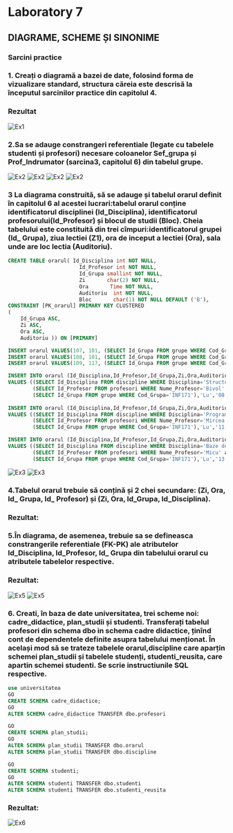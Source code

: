 # Laboratory 7
## DIAGRAME, SCHEME ȘI SINONIME 
### Sarcini practice
### 1. Creați o diagramă a bazei de date, folosind forma de vizualizare standard, structura căreia este descrisă la începutul sarcinilor practice din capitolul 4. 
### Rezultat
![Ex1](https://github.com/speianudana/DB/blob/master/Laboratory_7/Screenshots_Lab7/ex1.PNG)
### 2.Sa se adauge constrangeri referentiale (legate cu tabelele studenti și profesori) necesare coloanelor Sef_grupa și Prof_Indrumator (sarcina3, capitolul 6) din tabelul grupe. 
![Ex2](https://github.com/speianudana/DB/blob/master/Laboratory_7/Screenshots_Lab7/ex2(1).PNG)
![Ex2](https://github.com/speianudana/DB/blob/master/Laboratory_7/Screenshots_Lab7/ex2(2).PNG)
![Ex2](https://github.com/speianudana/DB/blob/master/Laboratory_7/Screenshots_Lab7/ex2(3).PNG)
![Ex2](https://github.com/speianudana/DB/blob/master/Laboratory_7/Screenshots_Lab7/ex2(4).PNG)

### 3 La diagrama construită, să se adauge și tabelul orarul definit în capitolul 6 al acestei lucrari:tabelul orarul conține identificatorul disciplinei (ld_Disciplina), identificatorul profesorului(Id_Profesor) și blocul de studii (Bloc). Cheia tabelului este constituită din trei cîmpuri:identificatorul grupei (Id_ Grupa), ziua lectiei (Z1), ora de inceput a lectiei (Ora), sala unde are loc lectia (Auditoriu). 
``` sql
CREATE TABLE orarul( Id_Disciplina int NOT NULL,
                       Id_Profesor int NOT NULL, 
					   Id_Grupa smallint NOT NULL,
					   Zi       char(2) NOT NULL,
					   Ora       Time NOT NULL,
					   Auditoriu  int NOT NULL,
					   Bloc       char(1) NOT NULL DEFAULT ('B'),
CONSTRAINT [PK_orarul] PRIMARY KEY CLUSTERED 
(
	Id_Grupa ASC,
	Zi ASC,
	Ora ASC,
	Auditoriu )) ON [PRIMARY]

INSERT orarul VALUES(107, 101, (SELECT Id_Grupa FROM grupe WHERE Cod_Grupa='CIB171'), 'Lu', '08:00', 202,DEFAULT)
INSERT orarul VALUES(108, 101, (SELECT Id_Grupa FROM grupe WHERE Cod_Grupa='CIB171'), 'Lu', '11:30', 501,DEFAULT)
INSERT orarul VALUES(109, 117, (SELECT Id_Grupa FROM grupe WHERE Cod_Grupa='CIB171'), 'Lu', '13:00', 501,DEFAULT)   

INSERT INTO orarul (Id_Disciplina,Id_Profesor,Id_Grupa,Zi,Ora,Auditoriu,Bloc) 
VALUES ((SELECT Id_Disciplina FROM discipline WHERE Disciplina='Structuri de date si algoritmi'),
        (SELECT Id_Profesor FROM profesori WHERE Nume_Profesor='Bivol' and Prenume_Profesor='Ion' ),
        (SELECT Id_Grupa FROM grupe WHERE Cod_Grupa='INF171'),'Lu','08:00',115,DEFAULT)
    
INSERT INTO orarul (Id_Disciplina,Id_Profesor,Id_Grupa,Zi,Ora,Auditoriu,Bloc) 
VALUES ((SELECT Id_Disciplina FROM discipline WHERE Disciplina='Programe aplicative'),
        (SELECT Id_Profesor FROM profesori WHERE Nume_Profesor='Mircea' and Prenume_Profesor='Sorin' ),
        (SELECT Id_Grupa FROM grupe WHERE Cod_Grupa='INF171'),'Lu','11:30',113,DEFAULT)

INSERT INTO orarul (Id_Disciplina,Id_Profesor,Id_Grupa,Zi,Ora,Auditoriu,Bloc) 
VALUES ((SELECT Id_Disciplina FROM discipline WHERE Disciplina='Baze de date'),
        (SELECT Id_Profesor FROM profesori WHERE Nume_Profesor='Micu' and Prenume_Profesor='Elena' ),
        (SELECT Id_Grupa FROM grupe WHERE Cod_Grupa='INF171'),'Lu','13:00',118,DEFAULT)
```
![Ex3](https://github.com/speianudana/DB/blob/master/Laboratory_7/Screenshots_Lab7/ex3(1).PNG)
![Ex3](https://github.com/speianudana/DB/blob/master/Laboratory_7/Screenshots_Lab7/ex3(2).PNG)

### 4.Tabelul orarul trebuie să conțină și 2 chei secundare: (Zi, Ora, Id_ Grupa, Id_ Profesor) și (Zi, Ora, ld_Grupa, ld_Disciplina). 
### Rezultat:

### 5.În diagrama, de asemenea, trebuie sa se defineasca constrangerile referentiale (FK-PK) ale atributelor ld_Disciplina, ld_Profesor, Id_ Grupa din tabelului orarul cu atributele tabelelor respective.
### Rezultat:
![Ex5](https://github.com/speianudana/DB/blob/master/Laboratory_7/Screenshots_Lab7/ex5(1).PNG)
![Ex5](https://github.com/speianudana/DB/blob/master/Laboratory_7/Screenshots_Lab7/ex5(2).PNG)
### 6. Creati, în baza de date universitatea, trei scheme noi: cadre_didactice, plan_studii și studenti. Transferați tabelul profesori din schema dbo in schema cadre didactice, ținînd cont de dependentele definite asupra tabelului menționat. În același mod să se trateze tabelele orarul,discipline care aparțin schemei plan_studii și tabelele studenți, studenti_reusita, care apartin schemei studenti. Se scrie instructiunile SQL respective. 
``` sql
use universitatea
GO
CREATE SCHEMA cadre_didactice;
GO
ALTER SCHEMA cadre_didactice TRANSFER dbo.profesori

GO
CREATE SCHEMA plan_studii;
GO
ALTER SCHEMA plan_studii TRANSFER dbo.orarul
ALTER SCHEMA plan_studii TRANSFER dbo.discipline

GO
CREATE SCHEMA studenti;
GO
ALTER SCHEMA studenti TRANSFER dbo.studenti
ALTER SCHEMA studenti TRANSFER dbo.studenti_reusita
 ```
 ### Rezultat:
 ![Ex6](https://github.com/speianudana/DB/blob/master/Laboratory_7/Screenshots_Lab7/ex6.PNG)




